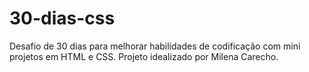 # 30-dias-css
Desafio de 30 dias para melhorar habilidades de codificação com mini projetos em HTML e CSS. Projeto idealizado por Milena Carecho.
